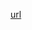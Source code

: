 [url](https://auth0.com/blog/four-types-of-leaks-in-your-javascript-code-and-how-to-get-rid-of-them/)